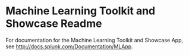 # Machine Learning Toolkit and Showcase Readme

For documentation for the Machine Learning Toolkit and Showcase App, see http://docs.splunk.com/Documentation/MLApp.
